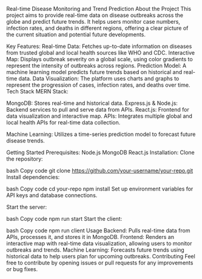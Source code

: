 Real-time Disease Monitoring and Trend Prediction
About the Project
This project aims to provide real-time data on disease outbreaks across the globe and predict future trends. It helps users monitor case numbers, infection rates, and deaths in different regions, offering a clear picture of the current situation and potential future developments.

Key Features:
Real-time Data: Fetches up-to-date information on diseases from trusted global and local health sources like WHO and CDC.
Interactive Map: Displays outbreak severity on a global scale, using color gradients to represent the intensity of outbreaks across regions.
Prediction Model: A machine learning model predicts future trends based on historical and real-time data.
Data Visualization: The platform uses charts and graphs to represent the progression of cases, infection rates, and deaths over time.
Tech Stack
MERN Stack:

MongoDB: Stores real-time and historical data.
Express.js & Node.js: Backend services to pull and serve data from APIs.
React.js: Frontend for data visualization and interactive map.
APIs: Integrates multiple global and local health APIs for real-time data collection.

Machine Learning: Utilizes a time-series prediction model to forecast future disease trends.

Getting Started
Prerequisites:
Node.js
MongoDB
React.js
Installation:
Clone the repository:

bash
Copy code
git clone https://github.com/your-username/your-repo.git
Install dependencies:

bash
Copy code
cd your-repo
npm install
Set up environment variables for API keys and database connections.

Start the server:

bash
Copy code
npm run start
Start the client:

bash
Copy code
npm run client
Usage
Backend: Pulls real-time data from APIs, processes it, and stores it in MongoDB.
Frontend: Renders an interactive map with real-time data visualization, allowing users to monitor outbreaks and trends.
Machine Learning: Forecasts future trends using historical data to help users plan for upcoming outbreaks.
Contributing
Feel free to contribute by opening issues or pull requests for any improvements or bug fixes.
